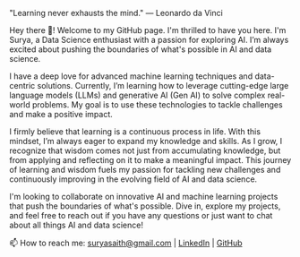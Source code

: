 "Learning never exhausts the mind." — Leonardo da Vinci

Hey there 👋! Welcome to my GitHub page. I'm thrilled to have you here. I'm Surya, a Data Science enthusiast with a passion for exploring AI. I’m always excited about pushing the boundaries of what's possible in AI and data science.

I have a deep love for advanced machine learning techniques and data-centric solutions. Currently, I’m learning how to leverage cutting-edge large language models (LLMs) and generative AI (Gen AI) to solve complex real-world problems. My goal is to use these technologies to tackle challenges and make a positive impact.

I firmly believe that learning is a continuous process in life. With this mindset, I’m always eager to expand my knowledge and skills. As I grow, I recognize that wisdom comes not just from accumulating knowledge, but from applying and reflecting on it to make a meaningful impact. This journey of learning and wisdom fuels my passion for tackling new challenges and continuously improving in the evolving field of AI and data science.

I'm looking to collaborate on innovative AI and machine learning projects that push the boundaries of what's possible. Dive in, explore my projects, and feel free to reach out if you have any questions or just want to chat about all things AI and data science!

📫 How to reach me: [suryasaith@gmail.com](mailto:suryasaith@gmail.com) | [LinkedIn](https://www.linkedin.com/in/suryasaithana/) | [GitHub](https://github.com/myaijournal)

